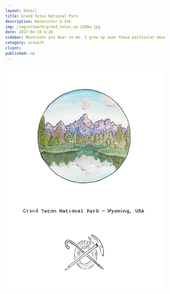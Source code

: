 ```yaml
---
layout: detail
title: Grand Teton National Park
description: Watercolor & Ink
img: /img/artwork/grand_teton_np-1200w.jpg
date: 2017-04-10 6:26
sidebar: Mountains are dear to me. I grew up near these particular mountains, and since childhood I've been learning their history and having beautiful interactions with them.
category: artwork
client:
published: no
---
```

![Grand Teton National Park](/img/artwork/grand_teton_np-1200w.jpg)
